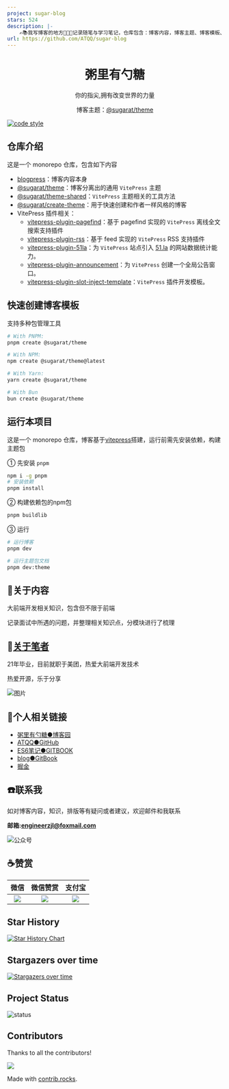 ```yaml
---
project: sugar-blog
stars: 524
description: |-
    ✍️📚我写博客的地方🤪🤪🤪记录随笔与学习笔记，仓库包含：博客内容，博客主题、博客模板、vitepress离线全文搜索插件、VitePress RSS 支持插件；a blog theme use vitepress
url: https://github.com/ATQQ/sugar-blog
---
```


<h1 align="center"> 粥里有勺糖 </h1>
<p align="center">你的指尖,拥有改变世界的力量</p>
<p align="center">博客主题：<a href="https://theme.sugarat.top/" target="_blank">@sugarat/theme</a></p>

[![code style](https://antfu.me/badge-code-style.svg)](https://github.com/antfu/eslint-config)

## 仓库介绍

这是一个 monorepo 仓库，包含如下内容
* [blogpress](./packages/blogpress/)：博客内容本身
* [@sugarat/theme](./packages/theme/)：博客分离出的通用 `VitePress` 主题
* [@sugarat/theme-shared](./packages/shared/)：`VitePress` 主题相关的工具方法
* [@sugarat/create-theme](./packages/create-theme/)：用于快速创建和作者一样风格的博客
* VitePress 插件相关：
  * [vitepress-plugin-pagefind](./packages/vitepress-plugin-pagefind/)：基于 pagefind 实现的 `VitePress` 离线全文搜索支持插件
  * [vitepress-plugin-rss](./packages/vitepress-plugin-rss/)：基于 feed 实现的 `VitePress` RSS 支持插件
  * [vitepress-plugin-51la](./packages/vitepress-plugin-51la/)：为 `VitePress` 站点引入 [51.la](https://v6.51.la/) 的网站数据统计能力。
  * [vitepress-plugin-announcement](./packages/vitepress-plugin-announcement/)：为 `VitePress` 创建一个全局公告窗口。
  * [vitepress-plugin-slot-inject-template](./template/vitepress-plugin-slot-inject-template/)：`VitePress` 插件开发模板。

## 快速创建博客模板
支持多种包管理工具
```sh
# With PNPM:
pnpm create @sugarat/theme

# With NPM:
npm create @sugarat/theme@latest

# With Yarn:
yarn create @sugarat/theme

# With Bun
bun create @sugarat/theme
```
## 运行本项目
这是一个 monorepo 仓库，博客基于[vitepress](https://vitepress.dev/)搭建，运行前需先安装依赖，构建主题包

① 先安装 `pnpm`
```sh
npm i -g pnpm
# 安装依赖
pnpm install
```

② 构建依赖包的npm包
```sh
pnpm buildlib
```

③ 运行
```sh
# 运行博客
pnpm dev

# 运行主题包文档
pnpm dev:theme
```

## :pencil:关于内容
大前端开发相关知识，包含但不限于前端

记录面试中所遇的问题，并整理相关知识点，分模块进行了梳理

## :speak_no_evil:[关于笔者](./docs/aboutme.md)
21年毕业，目前就职于美团，热爱大前端开发技术

热爱开源，乐于分享

![图片](https://img.cdn.sugarat.top/mdImg/MTYwNDcyMTQ4NTMyOA==604721485328)

## :link:个人相关链接

* [粥里有勺糖●博客园](https://www.cnblogs.com/roseAT/)
* [ATQQ●GitHub](https://github.com/ATQQ)
* [ES6笔记●GITBOOK](https://sugar-js.gitbook.io/-1/)
* [blog●GitBook](https://sugar-at.gitbook.io/blog-article/)
* [掘金](https://juejin.im/user/1028798615918983)

## :phone:联系我
如对博客内容，知识，排版等有疑问或者建议，欢迎邮件和我联系

**邮箱:engineerzjl@foxmail.com**

![公众号](packages/blogpress/public/mp-code.png)

## :coffee:赞赏
|                                  微信                                   |                                微信赞赏                                 |                                 支付宝                                  |
| :---------------------------------------------------------------------: | :---------------------------------------------------------------------: | :---------------------------------------------------------------------: |
| ![](https://img.cdn.sugarat.top/mdImg/MTY1MTU0NzQ0MjMzNA==651547442334) | ![](https://img.cdn.sugarat.top/mdImg/MTY0Nzc1NTYyOTE5Mw==647755629193) | ![](https://img.cdn.sugarat.top/mdImg/MTY1MTU0NzQyOTg0OA==651547429848) |

## Star History

[![Star History Chart](https://api.star-history.com/svg?repos=atqq/sugar-blog&type=Date)](https://star-history.com/#atqq/sugar-blog&Date)

## Stargazers over time
[![Stargazers over time](https://starchart.cc/ATQQ/sugar-blog.svg?variant=adaptive)](https://starchart.cc/ATQQ/sugar-blog)

## Project Status

![status](https://repobeats.axiom.co/api/embed/49625195d138fdaccc82ef70c9645d9a85afda5f.svg "Repobeats analytics image")

## Contributors

Thanks to all the contributors!

<a href="https://github.com/atqq/sugar-blog/graphs/contributors">
  <img src="https://contrib.rocks/image?repo=atqq/sugar-blog" />
</a>

Made with [contrib.rocks](https://contrib.rocks).
